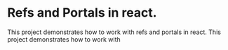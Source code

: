 # Refs and Portals in react.

This project demonstrates how to work with refs and portals in react.
This project demonstrates how to work with 